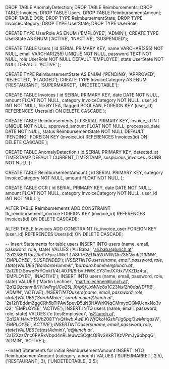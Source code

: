 DROP TABLE AnomalyDetection;
DROP TABLE Reimbursements;
DROP TABLE Invoices;
DROP TABLE Users;
DROP TABLE ReimbursementAmount;
DROP TABLE OCR; 
DROP TYPE ReimbursementState;
DROP TYPE InvoiceCategory;
DROP TYPE UserState;
DROP TYPE UserRole;

CREATE TYPE UserRole AS ENUM ('EMPLOYEE', 'ADMIN');
CREATE TYPE UserState AS ENUM ('ACTIVE', 'INACTIVE', 'SUSPENDED');

CREATE TABLE Users (
id SERIAL PRIMARY KEY,
name VARCHAR(255) NOT NULL,
email VARCHAR(255) UNIQUE NOT NULL,
password TEXT NOT NULL,
role UserRole NOT NULL DEFAULT 'EMPLOYEE',
state UserState NOT NULL DEFAULT 'ACTIVE'
);

CREATE TYPE ReimbursementState AS ENUM ('PENDING', 'APPROVED', 'REJECTED', 'FLAGGED');
CREATE TYPE InvoiceCategory AS ENUM ('RESTAURANT', 'SUPERMARKET', 'UNDETECTABLE');

CREATE TABLE Invoices (
id SERIAL PRIMARY KEY,
date DATE NOT NULL,
amount FLOAT NOT NULL,
category InvoiceCategory NOT NULL,
user_id INT NOT NULL,
file BYTEA,
flagged BOOLEAN,
FOREIGN KEY (user_id) REFERENCES Users(id) ON DELETE CASCADE
);

CREATE TABLE Reimbursements (
id SERIAL PRIMARY KEY,
invoice_id INT UNIQUE NOT NULL,
approved_amount FLOAT NOT NULL,
processed_date DATE NOT NULL,
status ReimbursementState NOT NULL DEFAULT 'PENDING',
FOREIGN KEY (invoice_id) REFERENCES Invoices(id) ON DELETE CASCADE
);

CREATE TABLE AnomalyDetection (
id SERIAL PRIMARY KEY,
detected_at TIMESTAMP DEFAULT CURRENT_TIMESTAMP,
suspicious_invoices JSONB NOT NULL
);

CREATE TABLE ReimbursementAmount (
id SERIAL PRIMARY KEY,
category InvoiceCategory NOT NULL,
amount FLOAT NOT NULL
);

CREATE TABLE OCR (
	id SERIAL PRIMARY KEY,
	date DATE NOT NULL,
	amount FLOAT NOT NULL,
	category InvoiceCategory NOT NULL,
	user_id INT NOT NULL
); 

ALTER TABLE Reimbursements
ADD CONSTRAINT fk_reimbursement_invoice FOREIGN KEY (invoice_id) REFERENCES Invoices(id) ON DELETE CASCADE;

ALTER TABLE Invoices
ADD CONSTRAINT fk_invoice_user FOREIGN KEY (user_id) REFERENCES Users(id) ON DELETE CASCADE;

-- Insert Statements for table users
INSERT INTO users (name, email, password, role, state) VALUES ('Ali Baba', 'ali.baba@lunch.at', '$2a$12$/8Ef1TarZReYVFyrzUWe1.LA8h1H2EDkbVUNW/Qn735QxnbljCRNW', 'EMPLOYEE', 'SUSPENDED');
INSERT INTO users (name, email, password, role, state) VALUES ('Barbara Hummer', 'barbara.hummer@lunch.at', '$2a$12$9D.SowePxYOokt1/4t.40.PI/8rbVjHWK.EY31m/X7dx7VXZDz4ta', 'EMPLOYEE', 'INACTIVE');
INSERT INTO users (name, email, password, role, state) VALUES ('Martin Lechner', 'martin.lechner@lunch.at', '$2a$12$Qzcsnm8KYIIwPrgUCa25L.l0/p9fUxWNc8s1C23NxI2h0daNDITt6', 'ADMIN', 'ACTIVE');
INSERT INTO users (name, email, password, role, state) VALUES ('Sarah Maier', 'sarah.maier@lunch.at', '$2a$12$iYEddmZggCRh5bTiPAw5pevD5uN3HAWrKNqCMmyoQQMUcnxNo3vQ2', 'EMPLOYEE', 'ACTIVE');
INSERT INTO users (name, email, password, role, state) VALUES ('e (testEmployee)', 'e@lunch.at', '$2a$12$K.H4vlY15VhZ08TYvQHwb.AwE.K/WfQkoHGshF/ig6pqi0wMmqasW', 'EMPLOYEE', 'ACTIVE');
INSERT INTO users (name, email, password, role, state) VALUES ('a (testAdmin)', 'a@lunch.at', '$2a$12$Xzzl7nc6PKRxVbpd4nRLleuwcSCgtcQIRvSKkRTKzVPm.Iy9bbpqG', 'ADMIN', 'ACTIVE');

--Insert Statements for initial ReimbursementAmount
INSERT INTO ReimbursementAmount (category, amount)
VALUES
('SUPERMARKET', 2.5),
('RESTAURANT', 3),
('UNDETECTABLE', 2.5);
